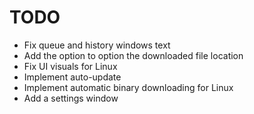 # TODO

- Fix queue and history windows text
- Add the option to option the downloaded file location
- Fix UI visuals for Linux
- Implement auto-update
- Implement automatic binary downloading for Linux
- Add a settings window
